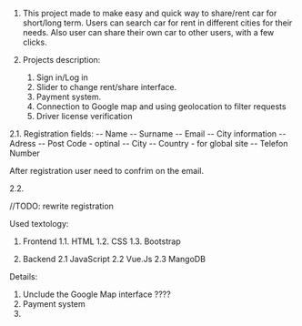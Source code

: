1. This project made to make easy and quick way to share/rent car for short/long term. Users can search car for rent in different cities for their needs. Also user can share their own car to other users,  with a few clicks.
 

2. Projects description:
    1. Sign in/Log in 
    2. Slider to change rent/share interface.
    3. Payment system.
    4. Connection to Google map and using geolocation to filter requests
    5. Driver license verification 




2.1. Registration fields:
    -- Name
    -- Surname 
    -- Email 
    -- City information
        -- Adress 
        -- Post Code - optinal 
        -- City
        -- Country - for global site 
    -- Telefon Number 

After registration user need to confrim on the email.

2.2. 

//TODO: rewrite registration 


Used textology:
1. Frontend
    1.1. HTML 
    1.2. CSS
    1.3. Bootstrap 

2. Backend 
    2.1 JavaScript
    2.2 Vue.Js
    2.3 MangoDB 


Details:
1. Unclude the Google Map interface  ????
2. Payment system 
3. 
